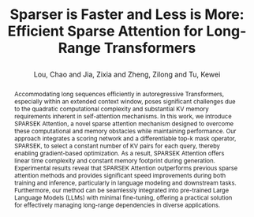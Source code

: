 ---
layout: pub
type: journal
title: >
    Sparser is Faster and Less is More: Efficient Sparse Attention for Long-Range Transformers
author: Lou, Chao and Jia, Zixia and Zheng, Zilong and Tu, Kewei
# abbr: EMNLP'24
correspondence: Zheng, Zilong and Tu, Kewei
# pdf: https://aclanthology.org/2023.emnlp-main.334.pdf
journal: arXiv
arxiv: 2406.16747
year: 2024
preprint: true
selected: true
abstract: >
    Accommodating long sequences efficiently in autoregressive Transformers, especially within an extended context window, poses significant challenges due to the quadratic computational complexity and substantial KV memory requirements inherent in self-attention mechanisms. In this work, we introduce SPARSEK Attention, a novel sparse attention mechanism designed to overcome these computational and memory obstacles while maintaining performance. Our approach integrates a scoring network and a differentiable top-k mask operator, SPARSEK, to select a constant number of KV pairs for each query, thereby enabling gradient-based optimization. As a result, SPARSEK Attention offers linear time complexity and constant memory footprint during generation. Experimental results reveal that SPARSEK Attention outperforms previous sparse attention methods and provides significant speed improvements during both training and inference, particularly in language modeling and downstream tasks. Furthermore, our method can be seamlessly integrated into pre-trained Large Language Models (LLMs) with minimal fine-tuning, offering a practical solution for effectively managing long-range dependencies in diverse applications.
bibtex: >
    @article{lou2024sparsek,
        title={Sparser is Faster and Less is More: Efficient Sparse Attention for Long-Range Transformers},
        author={Lou, Chao and Jia, Zixia and Zheng, Zilong and Tu, Kewei},
        journal = {arXiv preprint arXiv: 2406.16747},
        year={2024}
    }
---